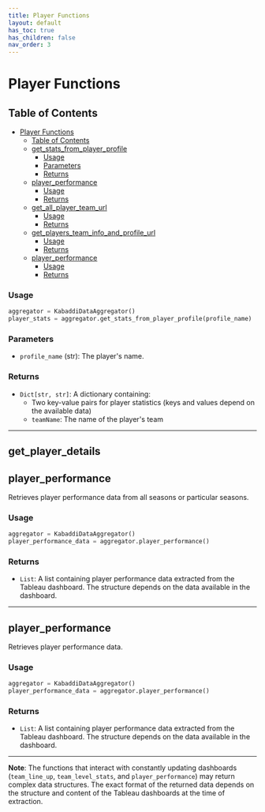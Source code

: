 ```yaml
---
title: Player Functions
layout: default
has_toc: true
has_children: false
nav_order: 3
---
```

# Player Functions


## Table of Contents
- [Player Functions](#player-functions)
  - [Table of Contents](#table-of-contents)
  - [get\_stats\_from\_player\_profile](#get_stats_from_player_profile)
    - [Usage](#usage)
    - [Parameters](#parameters)
    - [Returns](#returns)
  - [player\_performance](#player_performance)
    - [Usage](#usage-1)
    - [Returns](#returns-1)
  - [get\_all\_player\_team\_url](#get_all_player_team_url)
    - [Usage](#usage-2)
    - [Returns](#returns-2)
  - [get\_players\_team\_info\_and\_profile\_url](#get_players_team_info_and_profile_url)
    - [Usage](#usage-3)
    - [Returns](#returns-3)
  - [player\_performance](#player_performance-1)
    - [Usage](#usage-4)
    - [Returns](#returns-4)


### Usage

```python
aggregator = KabaddiDataAggregator()
player_stats = aggregator.get_stats_from_player_profile(profile_name)
```

### Parameters

- `profile_name` (str): The player's name.

### Returns

- `Dict[str, str]`: A dictionary containing:
  - Two key-value pairs for player statistics (keys and values depend on the available data)
  - `teamName`: The name of the player's team

---

## get_player_details



## player_performance

Retrieves player performance data from all seasons or particular seasons.

### Usage

```python
aggregator = KabaddiDataAggregator()
player_performance_data = aggregator.player_performance()
```
### Returns

- `List`: A list containing player performance data extracted from the Tableau dashboard. The structure depends on the data available in the dashboard.

---






## player_performance

Retrieves player performance data.

### Usage

```python
aggregator = KabaddiDataAggregator()
player_performance_data = aggregator.player_performance()
```

### Returns

- `List`: A list containing player performance data extracted from the Tableau dashboard. The structure depends on the data available in the dashboard.
  
---

**Note**: The functions that interact with constantly updating dashboards (`team_line_up`, `team_level_stats`, and `player_performance`) may return complex data structures. The exact format of the returned data depends on the structure and content of the Tableau dashboards at the time of extraction.
